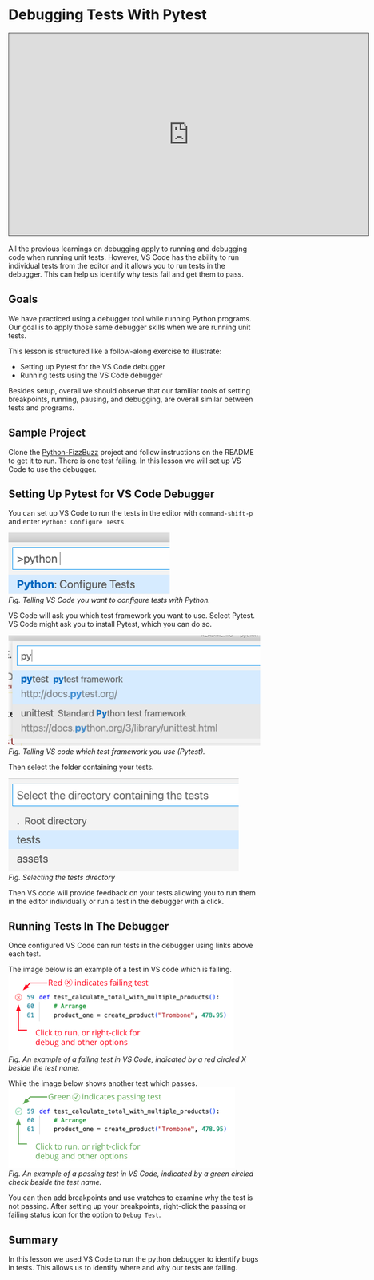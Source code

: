 # Debugging Tests With Pytest

<iframe src="https://adaacademy.hosted.panopto.com/Panopto/Pages/Embed.aspx?pid=590635be-3cc1-42e9-8cd5-ace200631c4c&autoplay=false&offerviewer=true&showtitle=true&showbrand=false&start=0&interactivity=all" height="405" width="720" style="border: 1px solid #464646;" allowfullscreen allow="autoplay"></iframe>

All the previous learnings on debugging apply to running and debugging code when running unit tests. However, VS Code has the ability to run individual tests from the editor and it allows you to run tests in the debugger.  This can help us identify why tests fail and get them to pass.

## Goals

We have practiced using a debugger tool while running Python programs. Our goal is to apply those same debugger skills when we are running unit tests.

This lesson is structured like a follow-along exercise to illustrate:

- Setting up Pytest for the VS Code debugger
- Running tests using the VS Code debugger

Besides setup, overall we should observe that our familiar tools of setting breakpoints, running, pausing, and debugging, are overall similar between tests and programs.

## Sample Project

Clone the [Python-FizzBuzz](https://github.com/adagold/python-fizzbuzz) project and follow instructions on the README to get it to run.  There is one test failing.  In this lesson we will set up VS Code to use the debugger.

## Setting Up Pytest for VS Code Debugger

You can set up VS Code to run the tests in the editor with `command-shift-p` and enter `Python: Configure Tests`.  

![configure tests](../assets/vs-code-debugger/python-configure-tests.png)  
*Fig. Telling VS Code you want to configure tests with Python.*


VS Code will ask you which test framework you want to use.  Select Pytest.  VS Code might ask you to install Pytest, which you can do so.

![Select Test framework to use](../assets/vs-code-debugger/select-pytest.png)  
*Fig. Telling VS code which test framework you use (Pytest).*

Then select the folder containing your tests.

![Select the tests folder](../assets/vs-code-debugger/select-tests-dir.png)  
*Fig. Selecting the tests directory*

Then VS code will provide feedback on your tests allowing you to run them in the editor individually or run a test in the debugger with a click.

## Running Tests In The Debugger

Once configured VS Code can run tests in the debugger using links above each test.

The image below is an example of a test in VS code which is failing.
![Failing test](../assets/vs-code-debugger/failing-test-vs-code.png)  
*Fig. An example of a failing test in VS Code, indicated by a red circled X beside the test name.*

While the image below shows another test which passes.
![Passing test](../assets/vs-code-debugger/passing-test-vs-code.png)  
*Fig. An example of a passing test in VS Code, indicated by a green circled check beside the test name.*

You can then add breakpoints and use watches to examine why the test is not passing. After setting up your breakpoints, right-click the passing or failing status icon for the option to `Debug Test`.

## Summary

In this lesson we used VS Code to run the python debugger to identify bugs in tests.  This allows us to identify where and why our tests are failing.  
